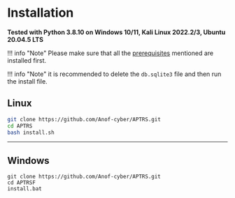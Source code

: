 
# Installation 

**Tested with Python 3.8.10 on Windows 10/11, Kali Linux 2022.2/3, Ubuntu 20.04.5 LTS**


!!! info "Note"
    Please make sure that all the [prerequisites](Prerequisites.md) mentioned are installed first.

!!! info "Note"
    it is recommended to delete the `db.sqlite3` file and then run the install file.

## Linux
```bash
git clone https://github.com/Anof-cyber/APTRS.git
cd APTRS
bash install.sh
```
***

## Windows
```batch
git clone https://github.com/Anof-cyber/APTRS.git
cd APTRSF
install.bat
```